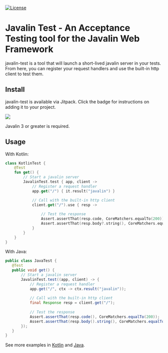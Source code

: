 [![License](https://img.shields.io/badge/License-Apache%202.0-blue.svg)](https://opensource.org/licenses/Apache-2.0)

# Javalin Test - An Acceptance Testing tool for the Javalin Web Framework

javalin-test  is a tool that will launch a short-lived javalin server in your tests.  From here, you can register your request handlers and use the built-in http client to test them.


## Install

javalin-test is available via Jitpack.  Click the badge for instructions on adding it to your project.

[![](https://jitpack.io/v/com.gitlab.aohara/javalin-test.svg)](https://jitpack.io/#com.gitlab.aohara/javalin-test)

Javalin 3 or greater is required.

## Usage

With Kotlin:
```kotlin
class KotlinTest {
    @Test
    fun get() {
        // Start a javalin server
        JavalinTest.test { app, client ->
            // Register a request handler
            app.get("/") { it.result("javalin") }

            // Call with the built-in http client
            client.get("/").use { resp ->
            
                // Test the response
                Assert.assertThat(resp.code, CoreMatchers.equalTo(200))
                Assert.assertThat(resp.body?.string(), CoreMatchers.equalTo("javalin"))
            }
        }
    }
}

```

With Java:
```java
public class JavaTest {
   @Test
   public void get() {
       // Start a javalin server
       JavalinTest.test((app, client) -> {
           // Register a request handler
           app.get("/", ctx -> ctx.result("javalin"));
           
           // Call with the built-in http client
           final Response resp = client.get("/");
           
           // Test the response
           Assert.assertThat(resp.code(), CoreMatchers.equalTo(200));
           Assert.assertThat(resp.body().string(), CoreMatchers.equalTo("javalin"));
       });
   }
}

```

See more examples in [Kotlin](https://github.com/javalin/javalin-test/blob/master/src/test/kotlin/io/andrewohara/javalintest/ExamplesKotlin.kt) and [Java](https://github.com/javalin/javalin-test/blob/master/src/test/java/io/andrewohara/javalintest/ExamplesJava.java).

